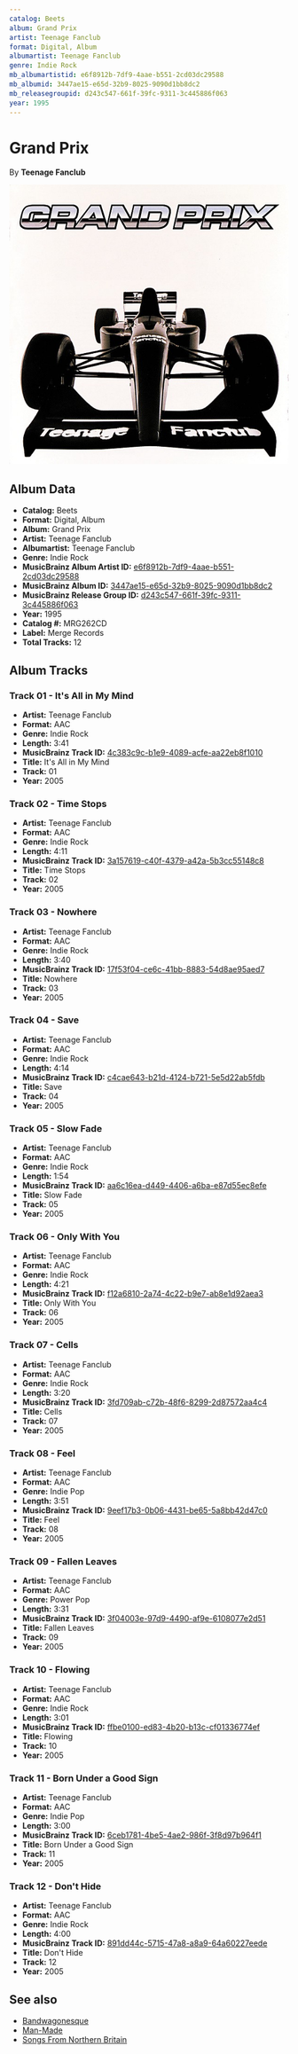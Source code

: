 ```yaml
---
catalog: Beets
album: Grand Prix
artist: Teenage Fanclub
format: Digital, Album
albumartist: Teenage Fanclub
genre: Indie Rock
mb_albumartistid: e6f8912b-7df9-4aae-b551-2cd03dc29588
mb_albumid: 3447ae15-e65d-32b9-8025-9090d1bb8dc2
mb_releasegroupid: d243c547-661f-39fc-9311-3c445886f063
year: 1995
---
```


# Grand Prix

By **Teenage Fanclub**

![](../../assets/beetscovers/Teenage_Fanclub-Grand_Prix.jpg)

## Album Data

- **Catalog:** Beets
- **Format:** Digital, Album
- **Album:** Grand Prix
- **Artist:** Teenage Fanclub
- **Albumartist:** Teenage Fanclub
- **Genre:** Indie Rock
- **MusicBrainz Album Artist ID:** [e6f8912b-7df9-4aae-b551-2cd03dc29588](https://musicbrainz.org/artist/e6f8912b-7df9-4aae-b551-2cd03dc29588)
- **MusicBrainz Album ID:** [3447ae15-e65d-32b9-8025-9090d1bb8dc2](https://musicbrainz.org/release/3447ae15-e65d-32b9-8025-9090d1bb8dc2)
- **MusicBrainz Release Group ID:** [d243c547-661f-39fc-9311-3c445886f063](https://musicbrainz.org/release-group/d243c547-661f-39fc-9311-3c445886f063)
- **Year:** 1995
- **Catalog #:** MRG262CD
- **Label:** Merge Records
- **Total Tracks:** 12

## Album Tracks

### Track 01 - It's All in My Mind

- **Artist:** Teenage Fanclub
- **Format:** AAC
- **Genre:** Indie Rock
- **Length:** 3:41
- **MusicBrainz Track ID:** [4c383c9c-b1e9-4089-acfe-aa22eb8f1010](https://musicbrainz.org/recording/4c383c9c-b1e9-4089-acfe-aa22eb8f1010)
- **Title:** It's All in My Mind
- **Track:** 01
- **Year:** 2005

### Track 02 - Time Stops

- **Artist:** Teenage Fanclub
- **Format:** AAC
- **Genre:** Indie Rock
- **Length:** 4:11
- **MusicBrainz Track ID:** [3a157619-c40f-4379-a42a-5b3cc55148c8](https://musicbrainz.org/recording/3a157619-c40f-4379-a42a-5b3cc55148c8)
- **Title:** Time Stops
- **Track:** 02
- **Year:** 2005

### Track 03 - Nowhere

- **Artist:** Teenage Fanclub
- **Format:** AAC
- **Genre:** Indie Rock
- **Length:** 3:40
- **MusicBrainz Track ID:** [17f53f04-ce6c-41bb-8883-54d8ae95aed7](https://musicbrainz.org/recording/17f53f04-ce6c-41bb-8883-54d8ae95aed7)
- **Title:** Nowhere
- **Track:** 03
- **Year:** 2005

### Track 04 - Save

- **Artist:** Teenage Fanclub
- **Format:** AAC
- **Genre:** Indie Rock
- **Length:** 4:14
- **MusicBrainz Track ID:** [c4cae643-b21d-4124-b721-5e5d22ab5fdb](https://musicbrainz.org/recording/c4cae643-b21d-4124-b721-5e5d22ab5fdb)
- **Title:** Save
- **Track:** 04
- **Year:** 2005

### Track 05 - Slow Fade

- **Artist:** Teenage Fanclub
- **Format:** AAC
- **Genre:** Indie Rock
- **Length:** 1:54
- **MusicBrainz Track ID:** [aa6c16ea-d449-4406-a6ba-e87d55ec8efe](https://musicbrainz.org/recording/aa6c16ea-d449-4406-a6ba-e87d55ec8efe)
- **Title:** Slow Fade
- **Track:** 05
- **Year:** 2005

### Track 06 - Only With You

- **Artist:** Teenage Fanclub
- **Format:** AAC
- **Genre:** Indie Rock
- **Length:** 4:21
- **MusicBrainz Track ID:** [f12a6810-2a74-4c22-b9e7-ab8e1d92aea3](https://musicbrainz.org/recording/f12a6810-2a74-4c22-b9e7-ab8e1d92aea3)
- **Title:** Only With You
- **Track:** 06
- **Year:** 2005

### Track 07 - Cells

- **Artist:** Teenage Fanclub
- **Format:** AAC
- **Genre:** Indie Rock
- **Length:** 3:20
- **MusicBrainz Track ID:** [3fd709ab-c72b-48f6-8299-2d87572aa4c4](https://musicbrainz.org/recording/3fd709ab-c72b-48f6-8299-2d87572aa4c4)
- **Title:** Cells
- **Track:** 07
- **Year:** 2005

### Track 08 - Feel

- **Artist:** Teenage Fanclub
- **Format:** AAC
- **Genre:** Indie Pop
- **Length:** 3:51
- **MusicBrainz Track ID:** [9eef17b3-0b06-4431-be65-5a8bb42d47c0](https://musicbrainz.org/recording/9eef17b3-0b06-4431-be65-5a8bb42d47c0)
- **Title:** Feel
- **Track:** 08
- **Year:** 2005

### Track 09 - Fallen Leaves

- **Artist:** Teenage Fanclub
- **Format:** AAC
- **Genre:** Power Pop
- **Length:** 3:31
- **MusicBrainz Track ID:** [3f04003e-97d9-4490-af9e-6108077e2d51](https://musicbrainz.org/recording/3f04003e-97d9-4490-af9e-6108077e2d51)
- **Title:** Fallen Leaves
- **Track:** 09
- **Year:** 2005

### Track 10 - Flowing

- **Artist:** Teenage Fanclub
- **Format:** AAC
- **Genre:** Indie Rock
- **Length:** 3:01
- **MusicBrainz Track ID:** [ffbe0100-ed83-4b20-b13c-cf01336774ef](https://musicbrainz.org/recording/ffbe0100-ed83-4b20-b13c-cf01336774ef)
- **Title:** Flowing
- **Track:** 10
- **Year:** 2005

### Track 11 - Born Under a Good Sign

- **Artist:** Teenage Fanclub
- **Format:** AAC
- **Genre:** Indie Pop
- **Length:** 3:00
- **MusicBrainz Track ID:** [6ceb1781-4be5-4ae2-986f-3f8d97b964f1](https://musicbrainz.org/recording/6ceb1781-4be5-4ae2-986f-3f8d97b964f1)
- **Title:** Born Under a Good Sign
- **Track:** 11
- **Year:** 2005

### Track 12 - Don't Hide

- **Artist:** Teenage Fanclub
- **Format:** AAC
- **Genre:** Indie Rock
- **Length:** 4:00
- **MusicBrainz Track ID:** [891dd44c-5715-47a8-a8a9-64a60227eede](https://musicbrainz.org/recording/891dd44c-5715-47a8-a8a9-64a60227eede)
- **Title:** Don't Hide
- **Track:** 12
- **Year:** 2005


## See also

- [Bandwagonesque](Bandwagonesque.md)
- [Man-Made](Man-Made.md)
- [Songs From Northern Britain](Songs_From_Northern_Britain.md)

